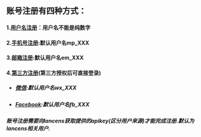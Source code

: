 ## 账号注册有四种方式：

#### 1.[用户名注册](/../zhang-hao-zhu-ce/yong-hu-ming-zhu-ce.html)：用户名不能是纯数字

#### 2.[手机号注册](/../zhang-hao-zhu-ce/shou-ji-hao-zhu-ce.html):默认用户名mp\_XXX

#### 3.[邮箱注册](/../zhang-hao-zhu-ce/you-xiang-zhu-ce.html):默认用户名em\_XXX

#### 4.[第三方注册](/../deng-lu-yu-tui-chu/zhang-hao-deng-lu/di-san-fang-deng-lu.html)\(第三方授权后可直接登录\)

* ##### [微信](/../deng-lu-yu-tui-chu/zhang-hao-deng-lu/di-san-fang-deng-lu/wei-xin-deng-lu.html):默认用户名wx\_XXX
* ##### [Facebook](/../deng-lu-yu-tui-chu/zhang-hao-deng-lu/di-san-fang-deng-lu/facebook.html):默认用户名fb\_XXX

##### 账号注册需要向lancens获取提供的apikey\(区分用户来源\)才能完成注册.默认为lancens相关用户.



